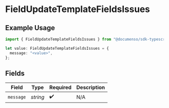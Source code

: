 # FieldUpdateTemplateFieldsIssues

## Example Usage

```typescript
import { FieldUpdateTemplateFieldsIssues } from "@documenso/sdk-typescript/models/errors";

let value: FieldUpdateTemplateFieldsIssues = {
  message: "<value>",
};
```

## Fields

| Field              | Type               | Required           | Description        |
| ------------------ | ------------------ | ------------------ | ------------------ |
| `message`          | *string*           | :heavy_check_mark: | N/A                |